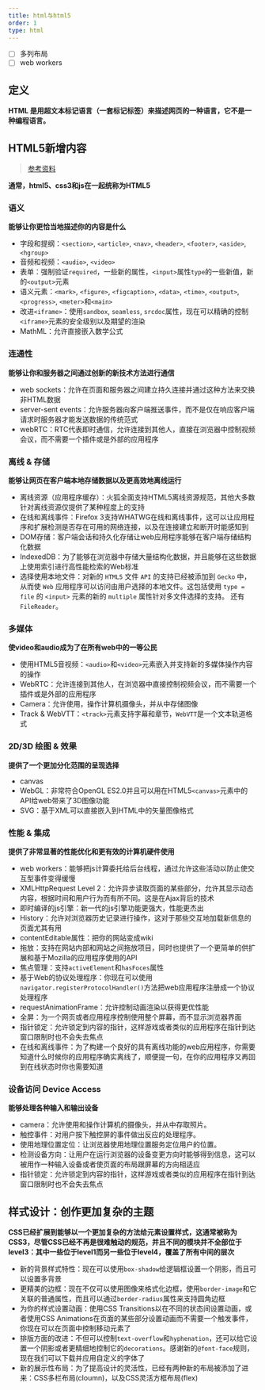 ```yaml
---
title: html与html5
order: 1
type: html
---
```


- [ ] 多列布局
- [ ] web workers

## 定义

**HTML 是用超文本标记语言（一套标记标签）来描述网页的一种语言，它不是一种编程语言。**

## HTML5新增内容

> [参考资料](https://developer.mozilla.org/zh-CN/docs/Web/Guide/HTML/HTML5)

**通常，html5、css3和js在一起统称为HTML5**

### 语义

**能够让你更恰当地描述你的内容是什么**
- 字段和提纲：`<section>`, `<article>`, `<nav>`, `<header>`, `<footer>`, `<aside>`, `<hgroup>`
- 音频和视频：`<audio>`, `<video>`
- 表单：强制验证`required`，一些新的属性，`<input>`属性`type`的一些新值，新的`<output>`元素
- 语义元素：`<mark>`, `<figure>`, `<figcaption>`, `<data>`, `<time>`, `<output>`, `<progress>`, `<meter>`和`<main>`
- 改进`<iframe>`：使用`sandbox`, `seamless`, `srcdoc`属性，现在可以精确的控制`<iframe>`元素的安全级别以及期望的渲染
- MathML：允许直接嵌入数学公式

### 连通性

**能够让你和服务器之间通过创新的新技术方法进行通信**
- web sockets：允许在页面和服务器之间建立持久连接并通过这种方法来交换非HTML数据
- server-sent events：允许服务器向客户端推送事件，而不是仅在响应客户端请求时服务器才能发送数据的传统范式
- webRTC：RTC代表即时通信，允许连接到其他人，直接在浏览器中控制视频会议，而不需要一个插件或是外部的应用程序

### 离线 & 存储
**能够让网页在客户端本地存储数据以及更高效地离线运行**
- 离线资源（应用程序缓存）：火狐全面支持HTML5离线资源规范，其他大多数针对离线资源仅提供了某种程度上的支持
- 在线和离线事件：Firefox 3支持WHATWG在线和离线事件，这可以让应用程序和扩展检测是否存在可用的网络连接，以及在连接建立和断开时能感知到
- DOM存储：客户端会话和持久化存储让web应用程序能够在客户端存储结构化数据
- IndexedDB：为了能够在浏览器中存储大量结构化数据，并且能够在这些数据上使用索引进行高性能检索的Web标准
- 选择使用本地文件：对新的 `HTML5` 文件 `API` 的支持已经被添加到 `Gecko` 中，从而使 `Web` 应用程序可以访问由用户选择的本地文件。这包括使用 `type = file` 的 `<input>` 元素的新的 `multiple` 属性针对多文件选择的支持。 还有 `FileReader`。

### 多媒体
**使video和audio成为了在所有web中的一等公民**
- 使用HTML5音视频：`<audio>`和`<video>`元素嵌入并支持新的多媒体操作内容的操作
- WebRTC：允许连接到其他人，在浏览器中直接控制视频会议，而不需要一个插件或是外部的应用程序
- Camera：允许使用，操作计算机摄像头，并从中存储图像
- Track & WebVTT：`<track>`元素支持字幕和章节，`WebVTT`是一个文本轨道格式

### 2D/3D 绘图 & 效果
**提供了一个更加分化范围的呈现选择**
- canvas
- WebGL：非常符合OpenGL ES2.0并且可以用在HTML5`<canvas>`元素中的API给web带来了3D图像功能
- SVG：基于XML可以直接嵌入到HTML中的矢量图像格式

### 性能 & 集成
**提供了非常显著的性能优化和更有效的计算机硬件使用**
- web workers：能够把js计算委托给后台线程，通过允许这些活动以防止使交互型事件变得缓慢
- XMLHttpRequest Level 2：允许异步读取页面的某些部分，允许其显示动态内容，根据时间和用户行为而有所不同。这是在Ajax背后的技术
- 即时编译的js引擎：新一代的js引擎功能更强大，性能更杰出
- History：允许对浏览器历史记录进行操作，这对于那些交互地加载新信息的页面尤其有用
- contentEditable属性：把你的网站变成wiki
- 拖放：支持在网站内部和网站之间拖放项目，同时也提供了一个更简单的供扩展和基于Mozilla的应用程序使用的API
- 焦点管理：支持`activeElement`和`hasFoces`属性
- 基于Web的协议处理程序：你现在可以使用`navigator.registerProtocolHandler()`方法把web应用程序注册成一个协议处理程序
- requestAnimationFrame：允许控制动画渲染以获得更优性能
- 全屏：为一个网页或者应用程序控制使用整个屏幕，而不显示浏览器界面
- 指针锁定：允许锁定到内容的指针，这样游戏或者类似的应用程序在指针到达窗口限制时也不会失去焦点
- 在线和离线事件：为了构建一个良好的具有离线功能的web应用程序，你需要知道什么时候你的应用程序确实离线了，顺便提一句，在你的应用程序又再回到在线状态时你也需要知道

### 设备访问 Device Access
**能够处理各种输入和输出设备**
- camera：允许使用和操作计算机的摄像头，并从中存取照片。
- 触控事件：对用户按下触控屏的事件做出反应的处理程序。
- 使用地理位置定位：让浏览器使用地理位置服务定位用户的位置。
- 检测设备方向：让用户在运行浏览器的设备变更方向时能够得到信息，这可以被用作一种输入设备或者使页面的布局跟屏幕的方向相适应
- 指针锁定：允许锁定到内容的指针，这样游戏或者类似的应用程序在指针到达窗口限制时也不会失去焦点

## 样式设计：创作更加复杂的主题
**CSS已经扩展到能够以一个更加复杂的方法给元素设置样式，这通常被称为CSS3，尽管CSS已经不再是很难触动的规范，并且不同的模块并不全部位于level3：其中一些位于level1而另一些位于level4，覆盖了所有中间的层次**
- 新的背景样式特性：现在可以使用`box-shadow`给逻辑框设置一个阴影，而且可以设置多背景
- 更精美的边框：现在不仅可以使用图像来格式化边框，使用`border-image`和它关联的普通属性，而且可以通过`border-radius`属性来支持圆角边框
- 为你的样式设置动画：使用CSS Transitions以在不同的状态间设置动画，或者使用CSS Animations在页面的某些部分设置动画而不需要一个触发事件，你现在可以在页面中控制移动元素了
- 排版方面的改进：不但可以控制`text-overflow`和`hyphenation`，还可以给它设置一个阴影或者更精细地控制它的`decorations`。感谢新的`@font-face`规则，现在我们可以下载并应用自定义的字体了
- 新的展示性布局：为了提高设计的灵活性，已经有两种新的布局被添加了进来：CSS多栏布局(cloumn)，以及CSS灵活方框布局(flex)

